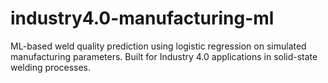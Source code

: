 # industry4.0-manufacturing-ml
ML-based weld quality prediction using logistic regression on simulated manufacturing parameters. Built for Industry 4.0 applications in solid-state welding processes.
